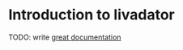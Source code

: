 # Introduction to livadator

TODO: write [great documentation](http://jacobian.org/writing/what-to-write/)
